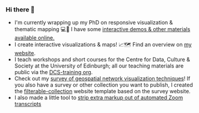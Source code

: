 ### Hi there 👋

- I'm currently wrapping up my PhD on responsive visualization & thematic mapping 💻📲 I have some [interactive demos & other materials available online.](https://responsive-vis.github.io/) 
- I create interactive visualizations & maps! 📈🗺️ Find an overview on [my website](https://sarahschoettler.com/#projects). 
- I teach workshops and short courses for the Centre for Data, Culture & Society at the University of Edinburgh; all our teaching materials are public via the [DCS-training org](https://github.com/DCS-training/).
- Check out my [survey of geospatial network visualization techniques](https://geonetworks.github.io/)! If you also have a survey or other collection you want to publish, I created the [filterable-collection](https://github.com/sarah37/filterable-collection) website template based on the survey website.
- I also made a little tool to [strip extra markup out of automated Zoom transcripts](https://sarah37.github.io/clean-zoom-transcript/)

<!--
**sarah37/sarah37** is a ✨ _special_ ✨ repository because its `README.md` (this file) appears on your GitHub profile.

Here are some ideas to get you started:

- 🔭 I’m currently working on ...
- 🌱 I’m currently learning ...
- 👯 I’m looking to collaborate on ...
- 🤔 I’m looking for help with ...
- 💬 Ask me about ...
- 📫 How to reach me: ...
- 😄 Pronouns: ...
- ⚡ Fun fact: ...
-->
